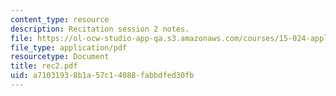```yaml
---
content_type: resource
description: Recitation session 2 notes.
file: https://ol-ocw-studio-app-qa.s3.amazonaws.com/courses/15-024-applied-economics-for-managers-summer-2004/a71031938b1a57c14088fabbdfed30fb_rec2.pdf
file_type: application/pdf
resourcetype: Document
title: rec2.pdf
uid: a7103193-8b1a-57c1-4088-fabbdfed30fb
---
```

